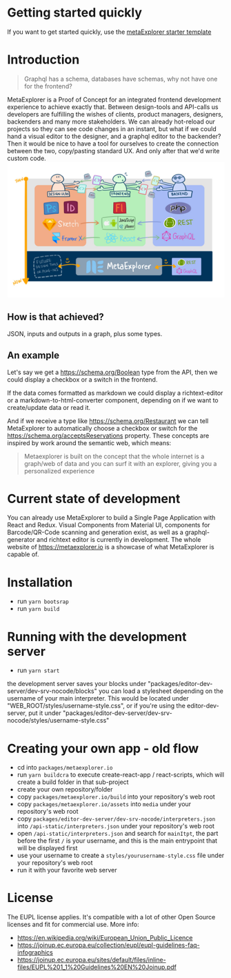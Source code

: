 # Getting started quickly

If you want to get started quickly, use the [metaExplorer starter template](https://github.com/shnydercom/metaexplorer-starter)

# Introduction

> Graphql has a schema, databases have schemas, why not have one for the frontend?

MetaExplorer is a Proof of Concept for an integrated frontend development experience to achieve exactly that. Between design-tools and API-calls us developers are fulfilling the wishes of clients, product managers, designers, backenders and many more stakeholders. We can already hot-reload our projects so they can see code changes in an instant, but what if we could hand a visual editor to the designer, and a graphql editor to the backender? Then it would be nice to have a tool for ourselves to create the connection between the two, copy/pasting standard UX. And only after that we'd write custom code.
![metaexplorer connecting framer sketch and graphql](/docs/media/readme-mxp-connecting.jpg)
## How is that achieved? 
JSON, inputs and outputs in a graph, plus some types. 
## An example
Let's say we get a https://schema.org/Boolean type from the API, then we could display a checkbox or a switch in the frontend. 

If the data comes formatted as markdown we could display a richtext-editor or a markdown-to-html-converter component, depending on if we want to create/update data or read it.

And if we receive a type like https://schema.org/Restaurant we can tell MetaExplorer to automatically choose a checkbox or switch for the https://schema.org/acceptsReservations property. These concepts are inspired by work around the semantic web, which means:

> Metaexplorer is built on the concept that the whole internet is a graph/web of data and you can surf it with an explorer, giving you a personalized experience

# Current state of development

You can already use MetaExplorer to build a Single Page Application with React and Redux. Visual Components from Material UI, components for Barcode/QR-Code scanning and generation exist, as well as a graphql-generator and richtext editor is currently in development. The whole website of https://metaexplorer.io is a showcase of what MetaExplorer is capable of.

# Installation

- run `yarn bootsrap`
- run `yarn build`

# Running with the development server

- run `yarn start`

the development server saves your blocks under "packages/editor-dev-server/dev-srv-nocode/blocks"
you can load a stylesheet depending on the username of your main interpreter. This would be located under "WEB_ROOT/styles/username-style.css", or if you're using the editor-dev-server, put it under "packages/editor-dev-server/dev-srv-nocode/styles/username-style.css"

# Creating your own app - old flow

- cd into `packages/metaexplorer.io`
- run `yarn buildcra` to execute create-react-app / react-scripts, which will create a build folder in that sub-project
- create your own repository/folder
- copy `packages/metaexplorer.io/build` into your repository's web root
- copy `packages/metaexplorer.io/assets` into `media` under your repository's web root
- copy `packages/editor-dev-server/dev-srv-nocode/interpreters.json` into `/api-static/interpreters.json` under your repository's web root
- open `/api-static/interpreters.json` and search for `mainItpt`, the part before the first `/` is your username, and this is the main entrypoint that will be displayed first
- use your username to create a `styles/yourusername-style.css` file under your repository's web root
- run it with your favorite web server

# License

The EUPL license applies. It's compatible with a lot of other Open Source licenses and fit for commercial use. More info:
- https://en.wikipedia.org/wiki/European_Union_Public_Licence
- https://joinup.ec.europa.eu/collection/eupl/eupl-guidelines-faq-infographics
- https://joinup.ec.europa.eu/sites/default/files/inline-files/EUPL%201_1%20Guidelines%20EN%20Joinup.pdf
